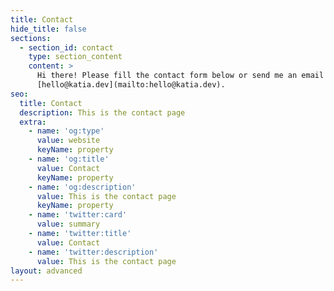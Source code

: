 ```yaml
---
title: Contact
hide_title: false
sections:
  - section_id: contact
    type: section_content
    content: >
      Hi there! Please fill the contact form below or send me an email at
      [hello@katia.dev](mailto:hello@katia.dev).
seo:
  title: Contact
  description: This is the contact page
  extra:
    - name: 'og:type'
      value: website
      keyName: property
    - name: 'og:title'
      value: Contact
      keyName: property
    - name: 'og:description'
      value: This is the contact page
      keyName: property
    - name: 'twitter:card'
      value: summary
    - name: 'twitter:title'
      value: Contact
    - name: 'twitter:description'
      value: This is the contact page
layout: advanced
---
```

